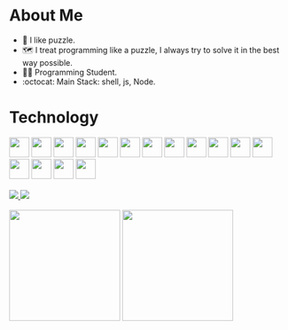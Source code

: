 <!-- - 💞️ I’m looking to collaborate on ...-->
# About Me
- 🧩️ I like puzzle.
- 🗺 I treat programming like a puzzle, I always try to solve it in the best way possible.
- 👨‍💻 Programming Student.
- :octocat: Main Stack: shell, js, Node.

# Technology 
<div style='flex'>
	<img src="https://cdn.iconscout.com/icon/free/png-512/nodejs-2-226035.png" width="36px">
	<img src="https://img.icons8.com/color/344/javascript--v1.png" width="36px"/>
	<img src="https://img.icons8.com/color/344/html-5--v1.png" width="36px"/>
	<img src="https://img.icons8.com/color/344/css3.png" width="36px"/>
	<img src="https://img.icons8.com/color/344/git.png" width="36px"/>
	<img src="https://cdn.iconscout.com/icon/free/png-512/github-1521500-1288242.png" width="36px"/>
	<img src="https://cdn.iconscout.com/icon/premium/png-512-thumb/terminal-6868371-5611602.png" width="36px"/>
	<img src="https://img.icons8.com/color/344/c-programming.png" width="36px"/>
	<img src="https://img.icons8.com/color/344/c-plus-plus-logo.png" width="36px"/>
	<img src="https://cdn.iconscout.com/icon/free/png-512/mysql-3521596-2945040.png" width="36px"/>
	<img src="https://cdn-icons-png.flaticon.com/512/5968/5968332.png" width="36px"/>
	<img src="https://cdn.icon-icons.com/icons2/112/PNG/512/python_18894.png" width="36px"/>
	<img src="https://cdn.iconscout.com/icon/free/png-512/laravel-226015.png" width="36px"/>
	<img src="https://cdn.iconscout.com/icon/free/png-512/postgresql-11-1175122.png" width="36px"/>
	<img src="https://cdn.iconscout.com/icon/free/png-512/bootstrap-226077.png" width="36px"/>
	<img src="https://cdn.iconscout.com/icon/free/png-512/jquery-8-1175153.png" width="36px"/>
</div>
<br>
<div>
	<a target="_blank" href="https://www.linkedin.com/in/paulo-franklin-5212601b5/">
		<img src="https://img.shields.io/badge/linkedin-%230077B5.svg?&style=for-the-badge&logo=linkedin&logoColor=white" />
	</a>
	<a target="_blank" href="mailto:paulofranklin612@gmail.com" style="flex">
		<img src="https://img.shields.io/badge/gmail-D14836?&style=for-the-badge&logo=gmail&logoColor=white" />
	</a>
</div>
<br>
<div style='flex'>
	<img height="200em" src="https://github-readme-stats.vercel.app/api?username=pauloJ34&show_icons=true&theme=chartreuse-dark" />
	<img height="200em" src="https://github-readme-stats-eight-theta.vercel.app/api/top-langs/?username=pauloJ34&theme=chartreuse-dark" />
</div>

